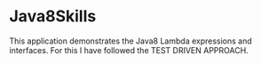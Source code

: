 # Java8Skills

This application demonstrates the Java8 Lambda expressions and interfaces. For this I have followed the TEST DRIVEN APPROACH.

